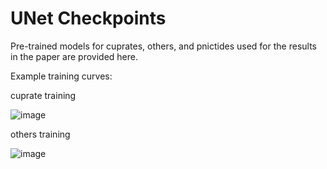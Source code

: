 # UNet Checkpoints

Pre-trained models for cuprates, others, and pnictides used for the results in the paper are provided here.

Example training curves:

cuprate training

![image](https://github.com/sdkyuanpanda/SuperDiff/assets/49769610/7150eda7-9483-4aa9-8444-66baff414198)


others training

![image](https://github.com/sdkyuanpanda/SuperDiff/assets/49769610/95187bdd-100f-4fd9-b630-701a9c233d2e)

